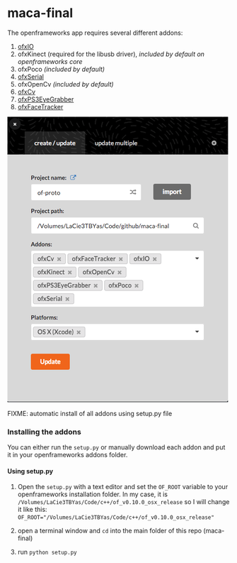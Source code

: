# maca-final

The openframeworks app requires several different addons:

1. [ofxIO](https://github.com/bakercp/ofxIO)
2. ofxKinect (required for the libusb driver), *included by default on openframeworks core*
3. ofxPoco *(included by default)*
4. [ofxSerial](https://github.com/bakercp/ofxSerial) 
5. ofxOpenCv *(included by default)*
6. [ofxCv](https://github.com/kylemcdonald/ofxCv)
7. [ofxPS3EyeGrabber](https://github.com/bakercp/ofxPS3EyeGrabber)
8. [ofxFaceTracker](https://github.com/kylemcdonald/ofxFaceTracker)

![imgs/addons.png](./imgs/addons.png)

FIXME: automatic install of all addons using setup.py file

### Installing the addons
You can either run the `setup.py` or manually download each addon and put it in your openframeworks addons folder.

#### Using setup.py

1. Open the `setup.py` with a text editor and set the `OF_ROOT` variable to your openframeworks installation folder. In my case, it is `/Volumes/LaCie3TBYas/Code/c++/of_v0.10.0_osx_release` so I will change it like this:
`OF_ROOT="/Volumes/LaCie3TBYas/Code/c++/of_v0.10.0_osx_release"`

1. open a terminal window and `cd` into the main folder of this repo (maca-final)

2. run `python setup.py`
